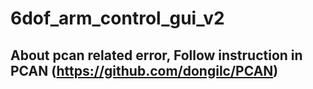 # 6dof_arm_control_gui_v2

## About pcan related error, Follow instruction in PCAN (https://github.com/dongilc/PCAN)

